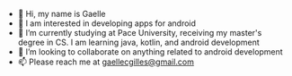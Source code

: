 - 👋 Hi, my name is Gaelle
- 👀 I am interested in developing apps for android
- 🌱 I’m currently studying at Pace University, receiving my master's degree in CS. I am learning java, kotlin, and android development
- 💞️ I’m looking to collaborate on anything related to android development
- 📫 Please reach me  at gaellecgilles@gmail.com
<!---
gia534/gia534 is a ✨ special ✨ repository because its `README.md` (this file) appears on your GitHub profile.
You can click the Preview link to take a look at your changes.
--->
